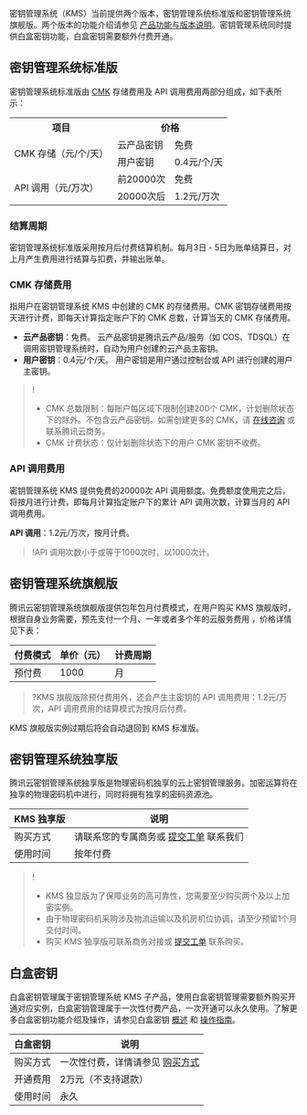 密钥管理系统（KMS）当前提供两个版本，密钥管理系统标准版和密钥管理系统旗舰版。两个版本的功能介绍请参见 [产品功能与版本说明](https://cloud.tencent.com/document/product/573/34372)。密钥管理系统同时提供白盒密钥功能，白盒密钥需要额外付费开通。

## 密钥管理系统标准版
密钥管理系统标准版由 [CMK](https://cloud.tencent.com/document/product/573/8781) 存储费用及 API 调用费用两部分组成，如下表所示：

<table>
   <tr>
      <th>项目</th>
      <th colspan="2">价格</th>
   </tr>
   <tr>
      <td rowspan="2">CMK 存储（元/个/天）</td>
      <td>云产品密钥</td>
      <td>免费</td>
   </tr>
   <tr>
      <td>用户密钥</td>
      <td>0.4元/个/天</td>
   </tr>
   <tr>
      <td rowspan="2">API 调用（元/万次）</td>
      <td>前20000次</td>
      <td>免费</td>
   </tr>
   <tr>
      <td>20000次后</td>
      <td>1.2元/万次</td>
   </tr>
</table>

### 结算周期

密钥管理系统标准版采用按月后付费结算机制。每月3日 - 5日为账单结算日，对上月产生费用进行结算与扣费，并输出账单。

### CMK 存储费用

指用户在密钥管理系统 KMS 中创建的 CMK 的存储费用。CMK 密钥存储费用按天进行计费，即每天计算指定账户下的 CMK 总数，计算当天的 CMK 存储费用。

- **云产品密钥**：免费。 云产品密钥是腾讯云产品/服务（如 COS、TDSQL）在调用密钥管理系统时，自动为用户创建的云产品主密钥。
- **用户密钥**：0.4元/个/天。 用户密钥是用户通过控制台或 API 进行创建的用户主密钥。

> !
> - CMK 总数限制：每账户每区域下限制创建200个 CMK，计划删除状态下的除外。不包含云产品密钥。如需创建更多的 CMK，请 [在线咨询](https://cloud.tencent.com/online-service?from=sales&source=PRESALE) 或联系腾讯云商务。
> - CMK 计费状态：仅计划删除状态下的用户 CMK 密钥不收费。

### API 调用费用

密钥管理系统 KMS 提供免费的20000次 API 调用额度。免费额度使用完之后，将按月进行计费，即每月计算指定账户下的累计 API 调用次数，计算当月的 API 调用费用。

**API 调用**：1.2元/万次，按月计费。

> !API 调用次数小于或等于1000次时，以1000次计。

## 密钥管理系统旗舰版

腾讯云密钥管理系统旗舰版提供包年包月付费模式，在用户购买 KMS 旗舰版时，根据自身业务需要，预先支付一个月、一年或者多个年的云服务费用 ，价格详情见下表：

| 付费模式 | 单价（元） | 计费周期 |
| -------- | ---------- | -------- |
| 预付费   | 1000       | 月       |

>?KMS 旗舰版除预付费用外，还会产生主密钥的 API 调用费用：1.2元/万次，API 调用费用的结算模式为按月后付费。
>

KMS 旗舰版实例过期后将会自动退回到 KMS 标准版。


## 密钥管理系统独享版
腾讯云密钥管理系统独享版是物理密码机独享的云上密钥管理服务。加密运算将在独享的物理密码机中进行，同时将拥有独享的密码资源池。

| KMS 独享版 | 说明 |
|---------|---------|
| 购买方式 | 请联系您的专属商务或 [提交工单](https://console.cloud.tencent.com/workorder/category) 联系我们 |
| 使用时间 | 按年付费 |

>!
>- KMS 独显版为了保障业务的高可靠性，您需要至少购买两个及以上加密实例。
>- 由于物理密码机采购涉及物流运输以及机房机位协调，请至少预留1个月交付时间。
>- 购买 KMS 独享版可联系商务对接或 [提交工单]() 联系购买。
## 白盒密钥

白盒密钥管理属于密钥管理系统 KMS 子产品，使用白盒密钥管理需要额外购买开通对应实例，白盒密钥管理属于一次性付费产品，一次开通可以永久使用。了解更多白盒密钥功能介绍及操作，请参见白盒密钥 [概述](https://cloud.tencent.com/document/product/573/43178) 和 [操作指南](https://cloud.tencent.com/document/product/573/43179)。

| 白盒密钥 | 说明                                                         |
| -------- | ------------------------------------------------------------ |
| 购买方式 | 一次性付费，详情请参见 [购买方式](https://cloud.tencent.com/document/product/573/18809#.E8.B4.AD.E4.B9.B0.E7.99.BD.E7.9B.92.E5.AF.86.E9.92.A5) |
| 开通费用 | 2万元（不支持退款）                                          |
| 使用时间 | 永久                                                         |
